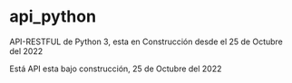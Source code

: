 # api_python
API-RESTFUL de Python 3, esta en Construcción desde el 25 de Octubre del 2022

Está API esta bajo construcción, 25 de Octubre del 2022
